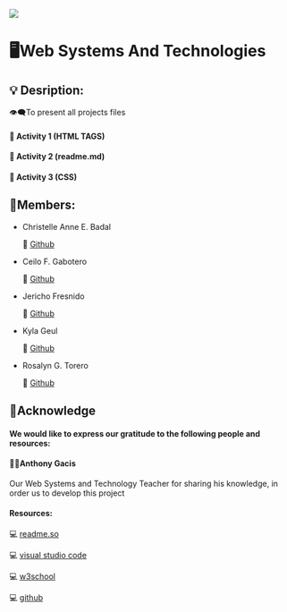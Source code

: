 ![](https://wallpapercave.com/wp/wp1838742.jpg)
# 🖥️Web Systems And Technologies 
## 💡 Desription:
👁️‍🗨️To present all projects files
#### 📂 Activity 1 (HTML TAGS)
#### 📂 Activity 2 (readme.md)
#### 📂 Activity 3 (CSS)

## 🤸Members:

* Christelle Anne E. Badal
        
   📱 [Github](https://github.com/ChristelleAnn)

* Ceilo F. Gabotero
    
    📱 [Github](https://github.com/Ceilocg)
* Jericho Fresnido

  📱 [Github](https://github.com/jericho0304)
* Kyla Geul

     📱 [Github](https://github.com/geulkyla)
* Rosalyn G. Torero

     📱 [Github](https://github.com/rosalyntor)


## 🧠Acknowledge
#### We would like to express our gratitude to the following people and resources:
#### 🧑‍🏫Anthony Gacis 
Our Web Systems and Technology Teacher for sharing his knowledge, in order us to develop this project 
#### Resources:
💻 [readme.so](https://readme.so/) 

💻 [visual studio code](https://code.visualstudio.com/)

💻 [w3school](https://www.w3schools.com/default.asp)

💻 [github](https://github.com/)